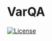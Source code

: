 # VarQA
[![License](https://img.shields.io/badge/License-Apache_2.0-blue.svg)](https://opensource.org/licenses/Apache-2.0)
